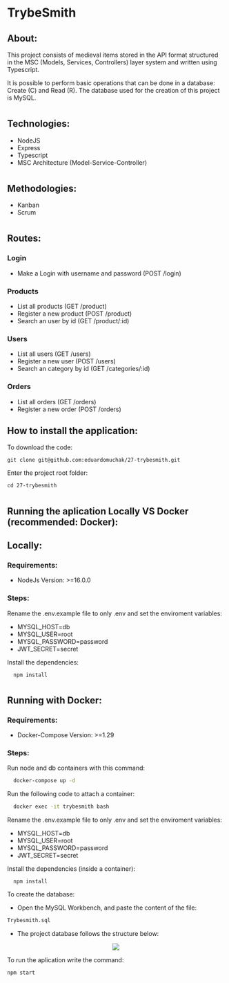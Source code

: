 # TrybeSmith

## About:

This project consists of medieval items stored in the API format structured in the MSC (Models, Services, Controllers) layer system and written using Typescript.

It is possible to perform basic operations that can be done in a database: Create (C) and Read (R). The database used for the creation of this project is MySQL.

#

## Technologies:

- NodeJS
- Express
- Typescript
- MSC Architecture (Model-Service-Controller)

#

## Methodologies:

- Kanban
- Scrum

#
## Routes:

### Login
- Make a Login with username and password (POST /login)

### Products
- List all products (GET /product)
- Register a new product (POST /product)
- Search an user by id (GET /product/:id)

### Users
- List all users (GET /users)
- Register a new user (POST /users)
- Search an category by id (GET /categories/:id)

### Orders
- List all orders (GET /orders)
- Register a new order (POST /orders)

## How to install the application:

To download the code:

```
git clone git@github.com:eduardomuchak/27-trybesmith.git
```

Enter the project root folder:

```
cd 27-trybesmith
```

#

## Running the aplication Locally VS Docker (recommended: Docker):

## Locally:

### Requirements:

- NodeJs Version: >=16.0.0

### Steps:

Rename the .env.example file to only .env and set the enviroment variables:

- MYSQL_HOST=db
- MYSQL_USER=root
- MYSQL_PASSWORD=password
- JWT_SECRET=secret

Install the dependencies:

```
  npm install
```

#

## Running with Docker:

### Requirements:

- Docker-Compose Version: >=1.29

### Steps:

Run node and db containers with this command:

```bash
  docker-compose up -d
```

Run the following code to attach a container:

```bash
  docker exec -it trybesmith bash
```

Rename the .env.example file to only .env and set the enviroment variables:

- MYSQL_HOST=db
- MYSQL_USER=root
- MYSQL_PASSWORD=password
- JWT_SECRET=secret

Install the dependencies (inside a container):

```
  npm install
```

To create the database:

- Open the MySQL Workbench, and paste the content of the file:

```bash
Trybesmith.sql
```

- The project database follows the structure below:

<p align="center">
  <img 
    src="./images/diagram-der.png"
  >
</p>

To run the aplication write the command:

```bash
npm start
```
